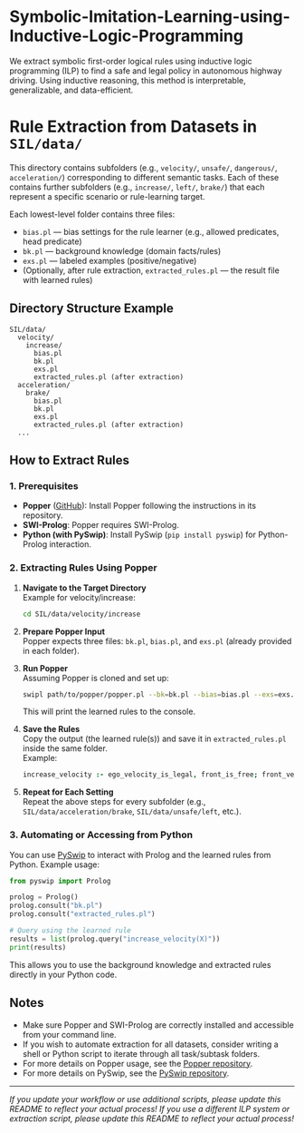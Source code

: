 # Symbolic-Imitation-Learning-using-Inductive-Logic-Programming
We extract symbolic first-order logical rules using inductive logic programming (ILP) to find a safe and legal policy in autonomous highway driving. Using inductive reasoning, this method is interpretable, generalizable, and data-efficient.
# Rule Extraction from Datasets in `SIL/data/`

This directory contains subfolders (e.g., `velocity/`, `unsafe/`, `dangerous/`, `acceleration/`) corresponding to different semantic tasks. Each of these contains further subfolders (e.g., `increase/`, `left/`, `brake/`) that each represent a specific scenario or rule-learning target.

Each lowest-level folder contains three files:
- `bias.pl` — bias settings for the rule learner (e.g., allowed predicates, head predicate)
- `bk.pl` — background knowledge (domain facts/rules)
- `exs.pl` — labeled examples (positive/negative)
- (Optionally, after rule extraction, `extracted_rules.pl` — the result file with learned rules)

## Directory Structure Example

```
SIL/data/
  velocity/
    increase/
      bias.pl
      bk.pl
      exs.pl
      extracted_rules.pl (after extraction)
  acceleration/
    brake/
      bias.pl
      bk.pl
      exs.pl
      extracted_rules.pl (after extraction)
  ...
```

## How to Extract Rules

### 1. Prerequisites

- **Popper** ([GitHub](https://github.com/logic-and-learning-lab/Popper)): Install Popper following the instructions in its repository.
- **SWI-Prolog**: Popper requires SWI-Prolog.
- **Python (with PySwip)**: Install PySwip (`pip install pyswip`) for Python-Prolog interaction.

### 2. Extracting Rules Using Popper

1. **Navigate to the Target Directory**  
   Example for velocity/increase:
   ```sh
   cd SIL/data/velocity/increase
   ```

2. **Prepare Popper Input**  
   Popper expects three files: `bk.pl`, `bias.pl`, and `exs.pl` (already provided in each folder).
   
3. **Run Popper**  
   Assuming Popper is cloned and set up:
   ```sh
   swipl path/to/popper/popper.pl --bk=bk.pl --bias=bias.pl --exs=exs.pl
   ```
   This will print the learned rules to the console.

4. **Save the Rules**  
   Copy the output (the learned rule(s)) and save it in `extracted_rules.pl` inside the same folder.  
   Example:
   ```prolog
   increase_velocity :- ego_velocity_is_legal, front_is_free; front_velocity_is_bigger, front_distance_is_safe, ego_velocity_is_legal.
   ```

5. **Repeat for Each Setting**  
   Repeat the above steps for every subfolder (e.g., `SIL/data/acceleration/brake`, `SIL/data/unsafe/left`, etc.).

### 3. Automating or Accessing from Python

You can use [PySwip](https://github.com/yuce/pyswip) to interact with Prolog and the learned rules from Python. Example usage:

```python
from pyswip import Prolog

prolog = Prolog()
prolog.consult("bk.pl")
prolog.consult("extracted_rules.pl")

# Query using the learned rule
results = list(prolog.query("increase_velocity(X)"))
print(results)
```

This allows you to use the background knowledge and extracted rules directly in your Python code.

## Notes

- Make sure Popper and SWI-Prolog are correctly installed and accessible from your command line.
- If you wish to automate extraction for all datasets, consider writing a shell or Python script to iterate through all task/subtask folders.
- For more details on Popper usage, see the [Popper repository](https://github.com/logic-and-learning-lab/Popper).
- For more details on PySwip, see the [PySwip repository](https://github.com/yuce/pyswip).

---

*If you update your workflow or use additional scripts, please update this README to reflect your actual process!*
*If you use a different ILP system or extraction script, please update this README to reflect your actual process!*

